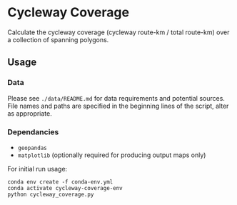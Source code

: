 # Cycleway Coverage

Calculate the cycleway coverage (cycleway route-km / total route-km) over a collection of spanning polygons. 

## Usage
### Data
Please see `./data/README.md` for data requirements and potential sources. File names and paths are specified in the beginning lines of the script, alter as appropriate.

### Dependancies
 - `geopandas`
 - `matplotlib` (optionally required for producing output maps only)


For initial run usage: 
```{bash}
conda env create -f conda-env.yml
conda activate cycleway-coverage-env
python cycleway_coverage.py
```

